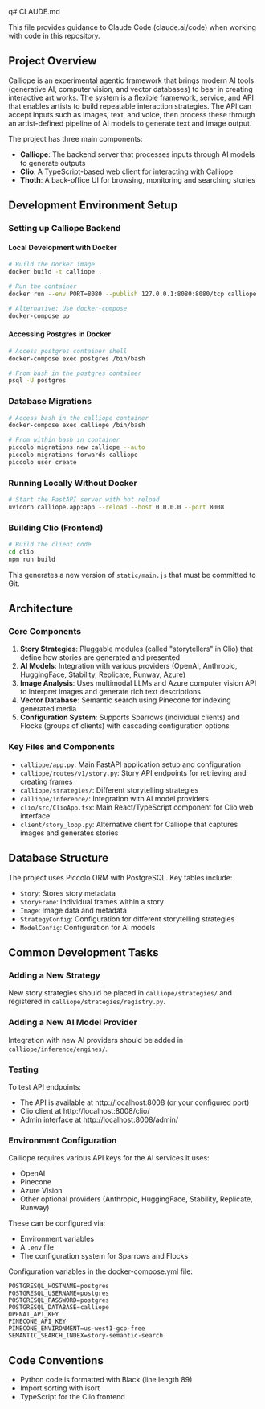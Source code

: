 q# CLAUDE.md

This file provides guidance to Claude Code (claude.ai/code) when working with code in this repository.

## Project Overview

Calliope is an experimental agentic framework that brings modern AI tools (generative AI, computer vision, and vector databases) to bear in creating interactive art works. The system is a flexible framework, service, and API that enables artists to build repeatable interaction strategies. The API can accept inputs such as images, text, and voice, then process these through an artist-defined pipeline of AI models to generate text and image output.

The project has three main components:
- **Calliope**: The backend server that processes inputs through AI models to generate outputs
- **Clio**: A TypeScript-based web client for interacting with Calliope
- **Thoth**: A back-office UI for browsing, monitoring and searching stories

## Development Environment Setup

### Setting up Calliope Backend

#### Local Development with Docker
```bash
# Build the Docker image
docker build -t calliope .

# Run the container
docker run --env PORT=8080 --publish 127.0.0.1:8080:8080/tcp calliope

# Alternative: Use docker-compose
docker-compose up
```

#### Accessing Postgres in Docker
```bash
# Access postgres container shell
docker-compose exec postgres /bin/bash

# From bash in the postgres container
psql -U postgres
```

### Database Migrations
```bash
# Access bash in the calliope container
docker-compose exec calliope /bin/bash

# From within bash in container
piccolo migrations new calliope --auto
piccolo migrations forwards calliope
piccolo user create
```

### Running Locally Without Docker
```bash
# Start the FastAPI server with hot reload
uvicorn calliope.app:app --reload --host 0.0.0.0 --port 8008
```

### Building Clio (Frontend)
```bash
# Build the client code
cd clio
npm run build
```
This generates a new version of `static/main.js` that must be committed to Git.

## Architecture

### Core Components

1. **Story Strategies**: Pluggable modules (called "storytellers" in Clio) that define how stories are generated and presented
2. **AI Models**: Integration with various providers (OpenAI, Anthropic, HuggingFace, Stability, Replicate, Runway, Azure)
3. **Image Analysis**: Uses multimodal LLMs and Azure computer vision API to interpret images and generate rich text descriptions
4. **Vector Database**: Semantic search using Pinecone for indexing generated media
5. **Configuration System**: Supports Sparrows (individual clients) and Flocks (groups of clients) with cascading configuration options

### Key Files and Components

- `calliope/app.py`: Main FastAPI application setup and configuration
- `calliope/routes/v1/story.py`: Story API endpoints for retrieving and creating frames
- `calliope/strategies/`: Different storytelling strategies
- `calliope/inference/`: Integration with AI model providers
- `clio/src/ClioApp.tsx`: Main React/TypeScript component for Clio web interface
- `client/story_loop.py`: Alternative client for Calliope that captures images and generates stories

## Database Structure

The project uses Piccolo ORM with PostgreSQL. Key tables include:
- `Story`: Stores story metadata
- `StoryFrame`: Individual frames within a story
- `Image`: Image data and metadata
- `StrategyConfig`: Configuration for different storytelling strategies
- `ModelConfig`: Configuration for AI models

## Common Development Tasks

### Adding a New Strategy

New story strategies should be placed in `calliope/strategies/` and registered in `calliope/strategies/registry.py`.

### Adding a New AI Model Provider

Integration with new AI providers should be added in `calliope/inference/engines/`.

### Testing

To test API endpoints:
- The API is available at http://localhost:8008 (or your configured port)
- Clio client at http://localhost:8008/clio/
- Admin interface at http://localhost:8008/admin/

### Environment Configuration

Calliope requires various API keys for the AI services it uses:
- OpenAI
- Pinecone 
- Azure Vision
- Other optional providers (Anthropic, HuggingFace, Stability, Replicate, Runway)

These can be configured via:
- Environment variables
- A `.env` file
- The configuration system for Sparrows and Flocks

Configuration variables in the docker-compose.yml file:
```
POSTGRESQL_HOSTNAME=postgres
POSTGRESQL_USERNAME=postgres
POSTGRESQL_PASSWORD=postgres
POSTGRESQL_DATABASE=calliope
OPENAI_API_KEY
PINECONE_API_KEY
PINECONE_ENVIRONMENT=us-west1-gcp-free
SEMANTIC_SEARCH_INDEX=story-semantic-search
```

## Code Conventions

- Python code is formatted with Black (line length 89)
- Import sorting with isort
- TypeScript for the Clio frontend